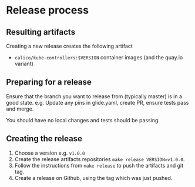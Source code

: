 # Release process

## Resulting artifacts
Creating a new release creates the following artifact
* `calico/kube-controllers:$VERSION` container images (and the quay.io variant)

## Preparing for a release
Ensure that the branch you want to release from (typically master) is in a good state.
e.g. Update any pins in glide.yaml, create PR, ensure tests pass and merge.

You should have no local changes and tests should be passing.

## Creating the release
1. Choose a version e.g. `v1.0.0`
2. Create the release artifacts repositories `make release VERSION=v1.0.0`.
3. Follow the instructions from `make release` to push the artifacts and git tag.
4. Create a release on Github, using the tag which was just pushed.

